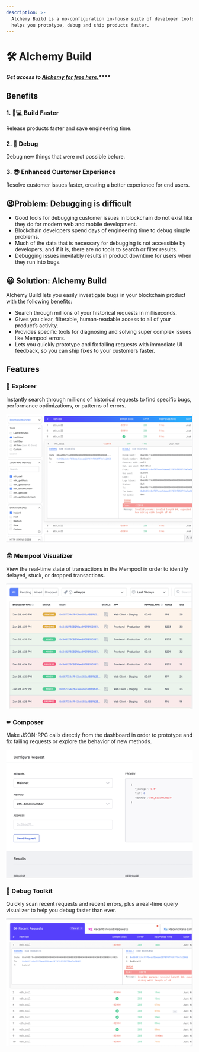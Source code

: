 ```yaml
---
description: >-
  Alchemy Build is a no-configuration in-house suite of developer tools that
  helps you prototype, debug and ship products faster.
---
```


# 🛠️ Alchemy Build

#### _**Get access to**_ [_**Alchemy for free here.**_](https://alchemy.com/?r=affiliate:e68b2f77-7fc7-4ef7-8e9c-cdfea869b9b5)_\*\*\*\*_

## Benefits 

### 1. 👩💻 Build Faster

Release products faster and save engineering time. 

### 2. 🐞 Debug

Debug new things that were not possible before. 

### 3. 😎 Enhanced Customer Experience 

Resolve customer issues faster, creating a better experience for end users. 

## 😫Problem: Debugging is difficult

* Good tools for debugging customer issues in blockchain do not exist like they do for modern web and mobile development. 
* Blockchain developers spend days of engineering time to debug simple problems. 
* Much of the data that is necessary for debugging is not accessible by developers, and if it is, there are no tools to search or filter results.
* Debugging issues inevitably results in product downtime for users when they run into bugs.  

## 😃 Solution: Alchemy Build

Alchemy Build lets you easily investigate bugs in your blockchain product with the following benefits: 

* Search through millions of your historical requests in milliseconds.
* Gives you clear, filterable, human-readable access to all of your product’s activity.
* Provides specific tools for diagnosing and solving super complex issues like Mempool errors. 
* Lets you quickly prototype and fix failing requests with immediate UI feedback, so you can ship fixes to your customers faster.

## Features

### 🔎 Explorer

Instantly search through millions of historical requests to find specific bugs, performance optimizations, or patterns of errors.

![Explorer Feature](../../.gitbook/assets/screen-shot-2020-07-09-at-10.37.02-am.png)

### 😵 Mempool Visualizer 

View the real-time state of transactions in the Mempool in order to identify delayed, stuck, or dropped transactions.

![Mempool Visualizer Feature](../../.gitbook/assets/screen-shot-2020-07-09-at-10.38.46-am.png)

### ✏ Composer

Make JSON-RPC calls directly from the dashboard in order to prototype and fix failing requests or explore the behavior of new methods.

![Composer Feature](../../.gitbook/assets/screen-shot-2020-07-09-at-10.40.08-am.png)

### 🐞 Debug Toolkit

Quickly scan recent requests and recent errors, plus a real-time query visualizer to help you debug faster than ever.

![Debug Toolkit Feature](../../.gitbook/assets/screen-shot-2020-07-09-at-10.40.54-am.png)

### 

